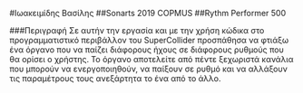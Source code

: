 #Ιωακειμίδης Βασίλης 
##Sonarts 2019 COPMUS
##Rythm Performer 500


###Περιγραφή 
Σε αυτήν την εργασία και με την χρήση κώδικα στο προγραμματιστικό περιβάλλον του SuperCollider προσπάθησα να φτιάξω ένα όργανο που να παίζει διάφορους ήχους σε διάφορους ρυθμούς που θα ορίσει ο χρήστης. Το όργανο αποτελείτε από πέντε ξεχωριστά κανάλια που μπορούν να ενεργοποιηθούν, να παίξουν σε ρυθμό και να αλλάξουν τις παραμέτρους τους ανεξάρτητα το ένα από το άλλο.  
